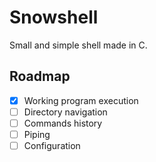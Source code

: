 # Snowshell

Small and simple shell made in C.

## Roadmap

- [x] Working program execution
- [ ] Directory navigation
- [ ] Commands history
- [ ] Piping
- [ ] Configuration
